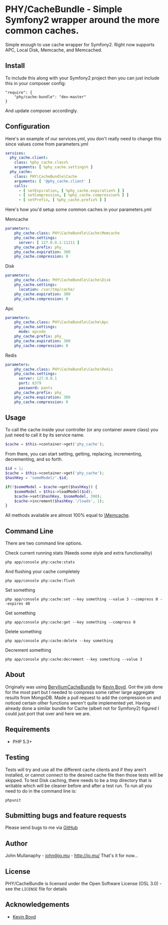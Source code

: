PHY/CacheBundle - Simple Symfony2 wrapper around the more common caches.
================================================================================


Simple enough to use cache wrapper for Symfony2. Right now supports APC, Local Disk, Memcache, and Memcached.

Install
-----

To include this along with your Symfony2 project then you can just include this in your composer config:

```
"require": {
    "phy/cache-bundle": "dev-master"
}
```

And update composer accordingly.

Configuration
-----

Here's an example of our services.yml, you don't really need to change this since values come from parameters.yml

```yaml
services:
  phy_cache.client:
    class: %phy_cache.class%
    arguments: [ %phy_cache.settings% ]
  phy_cache:
    class: PHY\CacheBundle\Cache
    arguments: [ '@phy_cache.client' ]
    calls:
      - [ setExpiration, [ %phy_cache.expiration% ] ]
      - [ setCompression, [ %phy_cache.compression% ] ]
      - [ setPrefix, [ %phy_cache.prefix% ] ]
```

Here's how you'd setup some common caches in your parameters.yml

Memcache
```yaml
parameters:
    phy_cache.class: PHY\CacheBundle\Cache\Memcache
    phy_cache.settings:
      server: [ 127.0.0.1:11211 ]
    phy_cache.prefix: phy_
    phy_cache.expiration: 300
    phy_cache.compression: 0
```

Disk
```yaml
parameters:
    phy_cache.class: PHY\CacheBundle\Cache\Disk
    phy_cache.settings:
      location: /var/tmp/cache/
    phy_cache.expiration: 300
    phy_cache.compression: 0
```

Apc
```yaml
parameters:
    phy_cache.class: PHY\CacheBundle\Cache\Apc
    phy_cache.settings:
      mode: opcode
    phy_cache.prefix: phy_
    phy_cache.expiration: 300
    phy_cache.compression: 0
```

Redis
```yaml
parameters:
    phy_cache.class: PHY\CacheBundle\Cache\Redis
    phy_cache.settings:
      server: 127.0.0.1
      port: 6379
      password: pants
    phy_cache.prefix: phy_
    phy_cache.expiration: 300
    phy_cache.compression: 0
```

Usage
-----

To call the cache inside your controller (or any container aware class) you just need to call it by its service name.

```php
$cache = $this->container->get('phy_cache');
```

From there, you can start setting, getting, replacing, incrementing, decrementing, and so forth.

```php
$id = 1;
$cache = $this->container->get('phy_cache');
$hashKey = 'someModel/'.$id;

if(!$someModel = $cache->get($hashKey)) {
    $someModel = $this->loadModel($id);
    $cache->set($hashKey, $someModel, 300);
    $cache->increment($hashKey.'/loads', 1);
}
```

All methods available are almost 100% equal to [\Memcache](php.net/manual/en/class.memcache.php).

Command Line
------------

There are two command line options.

Check current running stats (Needs some style and extra functionality)
```
php app/console phy:cache:stats
```

And flushing your cache completely
```
php app/console phy:cache:flush
```

Set something
```
php app/console phy:cache:set --key something --value 3 --compress 0 --expires 40
```

Get something
```
php app/console phy:cache:get --key something --compress 0
```

Delete something
```
php app/console phy:cache:delete --key something
```

Decrement something
```
php app/console phy:cache:decrement --key something --value 3
```

About
-----

Originally was using [BerylliumCacheBundle](https://github.com/beryllium/CacheBundle) by
[Kevin Boyd](https://github.com/beryllium). Got the job done for the most part but I needed to compress some rather
large aggregate results from MongoDB. Made a pull request to add the compression on and noticed certain other functions
weren't quite implemented yet. Having already done a similar bundle for Cache (albeit not for Symfony2) figured I could
just port that over and here we are.

Requirements
------------

- PHP 5.3+

Testing
-------

Tests will try and use all the different cache clients and if they aren't installed, or cannot connect to the desired
cache file then those tests will be skipped. To test Disk caching, there needs to be a tmp directory that is writable
which will be cleaner before and after a test run. To run all you need to do in the command line is:
```
phpunit
```

Submitting bugs and feature requests
------------------------------------

Please send bugs to me via
[GitHub](https://github.com/mullanaphy/CacheBundle/issues)

Author
------

John Mullanaphy - <john@jo.mu> - <http://jo.mu/>
That's it for now...

License
-------

PHY/CacheBundle is licensed under the Open Software License (OSL 3.0) -
see the `LICENSE` file for details

Acknowledgements
----------------

- [Kevin Boyd](https://github.com/beryllium)
